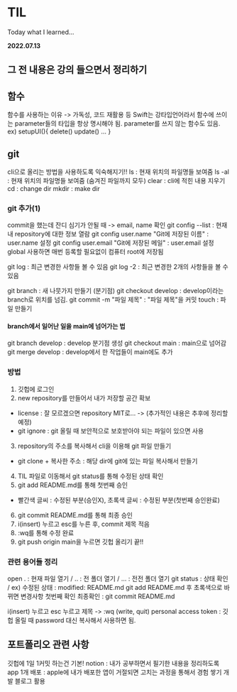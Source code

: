 # TIL
Today what I learned...

**2022.07.13**

## 그 전 내용은 강의 들으면서 정리하기 ##

## 함수 ##
함수를 사용하는 이유 -> 가독성, 코드 재활용 등
Swift는 강타입언어라서 함수에 쓰이는 parameter들의 타입을 항상 명시해야 됨.
parameter를 쓰지 않는 함수도 있음.
ex) setupUI(){
    delete()
    update()
    ...
}

## git ##
cli으로 올리는 방법을 사용하도록 익숙해지기!!
ls : 현재 위치의 파일명들 보여줌
ls -al : 현재 위치의 파일명들 보여줌 (숨겨진 파일까지 모두)
clear : cli에 적힌 내용 지우기
cd : change dir
mkdir : make dir

### git 추가(1) ###
commit을 했는데 잔디 심기가 안될 때 -> email, name 확인
git config --list : 현재 내 repository에 대한 정보 열람
git config user.name "Git에 저장된 이름" : user.name 설정
git config user.email "Git에 저장된 메일" : user.email 설정
global 사용하면 매번 등록할 필요없이 컴퓨터 root에 저장됨

git log : 최근 변경한 사항들 볼 수 있음
git log -2 : 최근 변경한 2개의 사항들을 볼 수 있음

git branch : 새 나뭇가지 만들기 (분기점)
git checkout develop : develop이라는 branch로 위치를 넘김.
git commit -m "파일 제목" : "파일 제목"을 커밋
touch : 파일 만들기

#### branch에서 일어난 일을 main에 넘어가는 법
git branch develop : develop 분기점 생성
git checkout main : main으로 넘어감
git merge develop : develop에서 한 작업들이 main에도 추가

### 방법 ###
1. 깃헙에 로그인
2. new repository를 만들어서 내가 저장할 공간 확보
- license : 잘 모르겠으면 repository MIT로... -> (추가적인 내용은 추후에 정리할 예정)
- git ignore : git 올릴 때 보안적으로 보호받아야 되는 파일이 있으면 사용
3. repository의 주소를 복사해서 cli을 이용해 git 파일 만들기
- git clone + 복사한 주소 : 해당 dir에 git에 있는 파일 복사해서 만들기
4. TIL 파일로 이동해서 git status를 통해 수정된 상태 확인
5. git add README.md를 통해 첫번째 승인
- 빨간색 글씨 : 수정된 부분(승인X), 초록색 글씨 : 수정된 부분(첫번째 승인완료)
6. git commit README.md를 통해 최종 승인
7. i(insert) 누르고 esc를 누른 후, commit 제목 적음
8. :wq를 통해 수정 완료
9. git push origin main을 누르면 깃헙 올리기 끝!!


### 관련 용어들 정리 ###
open . : 현재 파일 열기 / .. : 전 폴더 열기 / ... : 전전 폴더 열기 
git status : 상태 확인 / ex) 수정된 상태 : modified: README.md
git add README.md 후 초록색으로 바뀌면 변경사항 첫번째 확인
최종확인 : git commit README.md

i(insert) 누르고 esc 누르고 제목 -> :wq (write, quit)
personal access token : 깃헙 올릴 때 password 대신 복사해서 사용하면 됨.

## 포트폴리오 관련 사항 ##
깃헙에 1일 1커밋 하는건 기본!
notion : 내가 공부하면서 필기한 내용을 정리하도록
app 1개 배포 : apple에 내가 배포한 앱이 거절되면 고치는 과정을 통해서 경험 쌓기
개발 블로그 활용